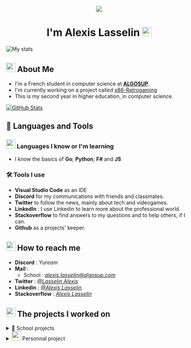 <p align="center">
  <img src="https://media.giphy.com/media/xTiIzJSKB4l7xTouE8/giphy.gif">
</p>

<h1 align="center">I'm Alexis Lasselin <img src="https://cdn.discordapp.com/emojis/638827717130977282.gif?size=160&quality=lossless" width=25></h1>

![My stats](https://komarev.com/ghpvc/?username=AlexisLasselin&color=brightgreen&style=plastic)

## <img src="https://cdn.discordapp.com/attachments/699735329288093818/1072516646708723813/1045822481803526184.png" width= 25> About Me

- I'm a French student in computer science at [**ALGOSUP**](https://algosup.com/).
- I'm currently working on a project called [x86-Retrogaming](https://github.com/algosup/2023-2024-project-2-x86-retrogaming-team-1/tree/main)
- This is my second year in higher education, in computer science.

[![GitHub Stats](https://github-readme-stats.vercel.app/api?username=AlexisLasselin&show_icons=true&theme=aura)](https://github.com/AlexisLasselin)

## 🚀 Languages and Tools

### <img src="https://cdn.discordapp.com/emojis/854490183071039488.gif?size=160&quality=lossless" width=25> Languages I know or I'm learning

<!-- - I'm currently learning **C++** and **C#**. -->
- I know the basics of **Go**; **Python**; **F#** and **JS**

### 🛠️ Tools I use

- **Visual Studio Code** as an IDE
- **Discord** for my communications with friends and classmates.
- **Twitter** to follow the news, mainly about tech and videogames.
- **LinkedIn** : I use Linkedin to learn more about the professional world.
- **Stackoverflow** to find answers to my questions and to help others, if I can.
- **Github** as a projects' keeper.

## <img src="https://cdn.discordapp.com/emojis/621813805956988972.gif?size=160&quality=lossless" width = 25> How to reach me

- **Discord** : *Yuream*
- **Mail** :
  - School : *alexis.lasselin@algosup.com*
- **Twitter** : *[@Lasselin Alexis](https://twitter.com/LasselinAlexis1)*
- **Linkedin** : *[@Alexis Lasselin](https://www.linkedin.com/in/alexis-lasselin-318649251/)*
- **Stackoverflow** : *[Alexis Lasselin](https://stackoverflow.com/users/20451172/alexis-lasselin)*

## <img src="https://cdn.discordapp.com/emojis/933189860494299176.gif?size=96&quality=lossless" width=25> The projects I worked on


<details>
<summary>🏫 School projects</summary>

  [Year 2022 ➜ 2023](#Year-2022-➜-2023)
  
  1. [APPSolu](#1-APPSolu)
  2. [AppNewsNetwork](#2-AppNewsNetwork)
  3. [FABGen bindings](#3-FABGen-bindings)
  4. [Game design](#4-Game-design)
  5. [Algorithmics](#5-Algorithmics)
  
  [Year 2023 ➜ 2024](#Year-2023-➜-2024)
  
  1. [Rubik's art](#1-Rubiks-art)
  2. [x86 retrogaming](#2-x86-retrogaming)

| **Period** | **Name** | **Description** | **Link** | **Role** |
:-:|:-:|:-:|:-:|:-:|
|||<a id="Year-2022-➜-2023"></a>***Year 2022 ➜ 2023***|||
| 27 September 2022 ➜ 28 October 2022 | <a id="1-APPSolu"></a>APPSolu | SIGNALL contact us to create a prototype of smart signage for signs | [Our repo](https://github.com/algosup/2022-2023-project-1-smart-signage-Project-4-group) | QA |
| 7 November 2022 ➜ 18 December 2022 | <a id="2-AppNewsNetwork"></a>AppNewsNetwork | Jacobi asked us for a way to improve communication in their factory, so we decided to modify a TV to be able to display the information shared on a website. | [Our repo](https://github.com/algosup/2022-2023-project-2-factory-display-Project-4-group) | Software Engineer |
| 3 January 2023 ➜ 17 Febuary 2023 | <a id="3-FABGen-bindings"></a>FABGen bindings | HARFANG 3D is a French 3D engine company that asked us to design bindings in F# for their 3D engine. | [Our repo](https://github.com/algosup/2022-2023-project-3-harfang3d-binding-Project-4-group) | Project Manager |
| 27 February 2023 ➜ 14 March 2023 | <a id="4-Game-design"></a>Game design | We must create a video game with Unreal Engine 4. | [Our repo](https://github.com/algosup/2022-2023-project-4-game-design-Team-4) | Tech lead |
| 2 May 2023 ➜ 23 June 2023 | <a id="5-Algorithmics"></a>Algorithmics | We're working for Krug Champagne and we have to create a software helping them with the champagne's Blending| [Our repo](https://github.com/algosup/2022-2023-project-5-algorithmics-Team-4) | Program Manager |
|||<a id="Year-2023-➜-2024"></a>***Year 2023 ➜ 2024***|||
| 25 September 2023 ➜ 27 October 2023 | <a id="1-Rubiks-art"></a> Rubik's art | We must build a Rubik's mural for the entrance of the school. | [Our repo](https://github.com/alexislasselin/2023-2024-project-1-rubiks-art-Team-3) | |
| 6 November 2023 ➜ 22 december 2023| <a id="2-x86-retrogaming"></a>x86 retrogaming| The goal is to recreate PacMan in x86 assembly| [Our repo](https://github.com/algosup/2023-2024-project-2-x86-retrogaming-team-1/tree/main) | Project Manager |

</details>

<details>
<summary> <img src="https://cdn.discordapp.com/emojis/979915870576967710.gif?size=160&quality=lossless" width=25> Personnal project</summary>

![my projects](https://media.giphy.com/media/6uGhT1O4sxpi8/giphy.gif)

</details>

